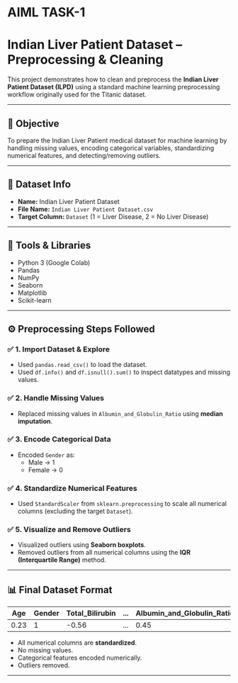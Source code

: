 # AIML TASK-1
# Indian Liver Patient Dataset – Preprocessing & Cleaning

This project demonstrates how to clean and preprocess the **Indian Liver Patient Dataset (ILPD)** using a standard machine learning preprocessing workflow originally used for the Titanic dataset.

---

## 🎯 Objective

To prepare the Indian Liver Patient medical dataset for machine learning by handling missing values, encoding categorical variables, standardizing numerical features, and detecting/removing outliers.

---

## 📁 Dataset Info

- **Name:** Indian Liver Patient Dataset
- **File Name:** `Indian Liver Patient Dataset.csv`
- **Target Column:** `Dataset` (1 = Liver Disease, 2 = No Liver Disease)

---

## 🧰 Tools & Libraries

- Python 3 (Google Colab)
- Pandas
- NumPy
- Seaborn
- Matplotlib
- Scikit-learn

---

## ⚙️ Preprocessing Steps Followed

### ✅ 1. Import Dataset & Explore

- Used `pandas.read_csv()` to load the dataset.
- Used `df.info()` and `df.isnull().sum()` to inspect datatypes and missing values.

### ✅ 2. Handle Missing Values

- Replaced missing values in `Albumin_and_Globulin_Ratio` using **median imputation**.

### ✅ 3. Encode Categorical Data

- Encoded `Gender` as:
  - Male → 1
  - Female → 0

### ✅ 4. Standardize Numerical Features

- Used `StandardScaler` from `sklearn.preprocessing` to scale all numerical columns (excluding the target `Dataset`).

### ✅ 5. Visualize and Remove Outliers

- Visualized outliers using **Seaborn boxplots**.
- Removed outliers from all numerical columns using the **IQR (Interquartile Range)** method.

---

## 📊 Final Dataset Format

| Age | Gender | Total_Bilirubin | ... | Albumin_and_Globulin_Ratio | Dataset |
|-----|--------|------------------|-----|-----------------------------|---------|
|0.23 | 1      | -0.56            | ... | 0.45                        | 1       |

- All numerical columns are **standardized**.
- No missing values.
- Categorical features encoded numerically.
- Outliers removed.

---
